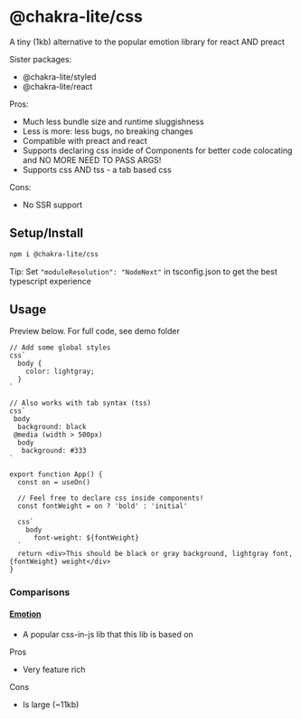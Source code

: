 # @chakra-lite/css

A tiny (1kb) alternative to the popular emotion library for react AND preact

Sister packages:

- @chakra-lite/styled
- @chakra-lite/react

Pros:

- Much less bundle size and runtime sluggishness
- Less is more: less bugs, no breaking changes
- Compatible with preact and react
- Supports declaring css inside of Components for better code colocating and NO MORE NEED TO PASS ARGS!
- Supports css AND tss - a tab based css

Cons:

- No SSR support

## Setup/Install

```bash
npm i @chakra-lite/css
```

Tip: Set `"moduleResolution": "NodeNext"` in tsconfig.json to get the best typescript experience

## Usage

Preview below. For full code, see demo folder

```tsx
// Add some global styles
css`
  body {
    color: lightgray;
  }
`

// Also works with tab syntax (tss)
css`
 body
  background: black
 @media (width > 500px)
  body
   background: #333
`

export function App() {
  const on = useOn()

  // Feel free to declare css inside components!
  const fontWeight = on ? 'bold' : 'initial'

  css`
    body
      font-weight: ${fontWeight}
  `
  return <div>This should be black or gray background, lightgray font, {fontWeight} weight</div>
}
```

### Comparisons

#### [Emotion](https://emotion.sh/docs/introduction)

- A popular css-in-js lib that this lib is based on

Pros

- Very feature rich

Cons

- Is large (~11kb)
